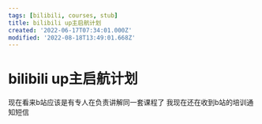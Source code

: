 ```yaml
---
tags: [bilibili, courses, stub]
title: bilibili up主启航计划
created: '2022-06-17T07:34:01.000Z'
modified: '2022-08-18T13:49:01.668Z'
---
```


# bilibili up主启航计划

现在看来b站应该是有专人在负责讲解同一套课程了 我现在还在收到b站的培训通知短信
